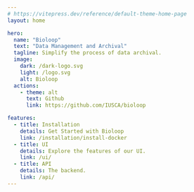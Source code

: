 ```yaml
---
# https://vitepress.dev/reference/default-theme-home-page
layout: home

hero:
  name: "Bioloop"
  text: "Data Management and Archival"
  tagline: Simplify the process of data archival.
  image:
    dark: /dark-logo.svg
    light: /logo.svg
    alt: Bioloop
  actions:
    - theme: alt
      text: Github
      link: https://github.com/IUSCA/bioloop

features:
  - title: Installation
    details: Get Started with Bioloop
    link: /installation/install-docker
  - title: UI
    details: Explore the features of our UI.
    link: /ui/
  - title: API
    details: The backend.
    link: /api/
---
```





